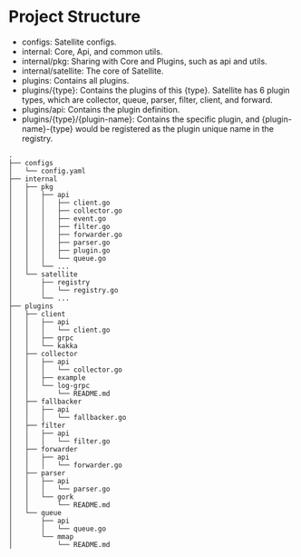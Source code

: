 # Project Structure
- configs: Satellite configs.
- internal: Core, Api, and common utils.
- internal/pkg: Sharing with Core and Plugins, such as api and utils.
- internal/satellite: The core of Satellite.
- plugins: Contains all plugins.
- plugins/{type}: Contains the plugins of this {type}. Satellite has 6 plugin types, which are collector, queue, parser, filter, client, and forward.
- plugins/api: Contains the plugin definition.
- plugins/{type}/{plugin-name}: Contains the specific plugin, and {plugin-name}-{type} would be registered as the plugin unique name in the registry. 


```
.
├── configs
│   └── config.yaml
├── internal
│   ├── pkg
│   │   ├── api
│   │   │   ├── client.go
│   │   │   ├── collector.go
│   │   │   ├── event.go
│   │   │   ├── filter.go
│   │   │   ├── forwarder.go
│   │   │   ├── parser.go
│   │   │   ├── plugin.go
│   │   │   └── queue.go
│   │   └── ...
│   └── satellite
│       ├── registry
│       │   └── registry.go
│       └── ...
├── plugins
│   ├── client
│   │   ├── api
│   │   │   └── client.go
│   │   ├── grpc
│   │   └── kakka
│   ├── collector
│   │   ├── api
│   │   │   └── collector.go
│   │   ├── example
│   │   └── log-grpc
│   │       └── README.md
│   ├── fallbacker
│   │   ├── api
│   │   │   └── fallbacker.go
│   ├── filter
│   │   ├── api
│   │   │   └── filter.go
│   ├── forwarder
│   │   ├── api
│   │   │   └── forwarder.go
│   ├── parser
│   │   ├── api
│   │   │   └── parser.go
│   │   └── gork
│   │       └── README.md
│   └── queue
│       ├── api
│       │   └── queue.go
│       └── mmap
│           └── README.md
```
